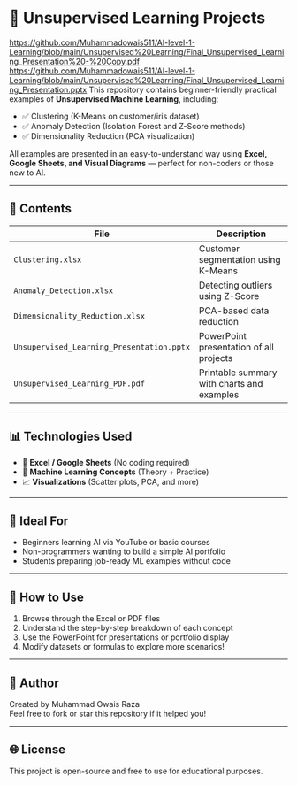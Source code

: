 # 🧠 Unsupervised Learning Projects
https://github.com/Muhammadowais511/AI-level-1-Learning/blob/main/Unsupervised%20Learning/Final_Unsupervised_Learning_Presentation%20-%20Copy.pdf
https://github.com/Muhammadowais511/AI-level-1-Learning/blob/main/Unsupervised%20Learning/Final_Unsupervised_Learning_Presentation.pptx
This repository contains beginner-friendly practical examples of **Unsupervised Machine Learning**, including:

- ✅ Clustering (K-Means on customer/iris dataset)
- ✅ Anomaly Detection (Isolation Forest and Z-Score methods)
- ✅ Dimensionality Reduction (PCA visualization)

All examples are presented in an easy-to-understand way using **Excel, Google Sheets, and Visual Diagrams** — perfect for non-coders or those new to AI.

---

## 📂 Contents

| File | Description |
|------|-------------|
| `Clustering.xlsx` | Customer segmentation using K-Means |
| `Anomaly_Detection.xlsx` | Detecting outliers using Z-Score |
| `Dimensionality_Reduction.xlsx` | PCA-based data reduction |
| `Unsupervised_Learning_Presentation.pptx` | PowerPoint presentation of all projects |
| `Unsupervised_Learning_PDF.pdf` | Printable summary with charts and examples |

---

## 📊 Technologies Used

- 📄 **Excel / Google Sheets** (No coding required)
- 🧩 **Machine Learning Concepts** (Theory + Practice)
- 📈 **Visualizations** (Scatter plots, PCA, and more)

---

## 🎯 Ideal For

- Beginners learning AI via YouTube or basic courses  
- Non-programmers wanting to build a simple AI portfolio  
- Students preparing job-ready ML examples without code

---

## 🚀 How to Use

1. Browse through the Excel or PDF files  
2. Understand the step-by-step breakdown of each concept  
3. Use the PowerPoint for presentations or portfolio display  
4. Modify datasets or formulas to explore more scenarios!

---

## 📝 Author

Created by Muhammad Owais Raza  
Feel free to fork or star this repository if it helped you!

---

## 🌐 License

This project is open-source and free to use for educational purposes.

